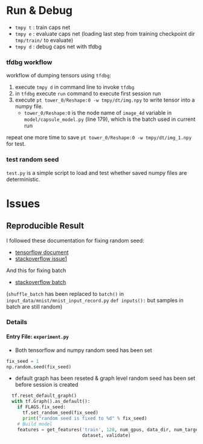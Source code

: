 # Run & Debug #

- `tmpy t` : train caps net
- `tmpy e` : evaluate caps net (loading last step from training
  checkpoint dir `tmp/train/` to evaluate)
- `tmpy d` : debug caps net with tfdbg

### tfdbg workflow ###

workflow of dumping tensors using `tfdbg`:

1. execute `tmpy d` in command line to invoke `tfdbg`
2. in `tfdbg` execute `run` command to execute first session run
3. execute `pt tower_0/Reshape:0 -w tmpy/dt/img.npy` to write
   tensor into a numpy file. 
   - `tower_0/Reshape:0` is the node name of `image_4d` variable
   in `model/capsule_model.py` (line 179), which is the batch
   used in current run

repeat one more time to save `pt tower_0/Reshape:0 -w
tmpy/dt/img_1.npy` for test.

### test random seed ###

`test.py` is a simple script to load and test whether saved numpy
files are deterministic.

# Issues #

## Reproducible Result ##

I followed these documentation for fixing random seed:

- [tensorflow document](https://www.tensorflow.org/api_docs/python/tf/set_random_seed) 
- [stackoverflow issue1](https://gist.github.com/tnq177/ce34bcf6b20243b0b5b23c78833e7945)

And this for fixing batch

- [stackoverflow batch](https://stackoverflow.com/questions/48156405/tensorflow-shuffle-batch-non-deterministic)

(`shuffle_batch` has been replaced to `batch()` in
`input_data/mnist/mnist_input_record.py` `def inputs():` but
samples in batch are still random)

### Details ###

#### Entry File: `experiment.py` ####

- Both tensorflow and numpy random seed has been set
``` python
fix_seed = 1
np.random.seed(fix_seed)
```

- default graph has been reseted & graph level random seed has
  been set before session is created

```python
  tf.reset_default_graph()
  with tf.Graph().as_default():
    if FLAGS.fix_seed:
      tf.set_random_seed(fix_seed)
      print("random seed is fixed to %d" % fix_seed)
    # Build model
    features = get_features('train', 128, num_gpus, data_dir, num_targets,
                            dataset, validate)
```

